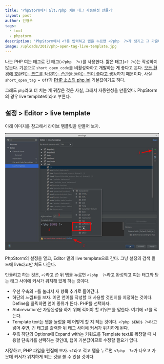 ```yaml
---
title: 'PhpStorm에서 &lt;?php 여는 태그 자동완성 만들기'
layout: post
author: 안형우
tags: 
  - tool
  - phpstorm 
description: 'PhpStorm에서 <?를 입력하고 탭을 누르면 <?php  ?>가 생기고 그 가운데 커서가 위치하게 만들어 보자'
image: /uploads/2017/php-open-tag-live-template.jpg 
---
```


나는 PHP 여는 태그로 긴 태그(`<?php  ?>)`를 사용한다. 짧은 태그(`<? ?>`)는 작성하지 않는다. 기본으로 `short_open_code`를 비활성화하고 개발하는 게 좋다고 본다. 
[모든 환경에 호환되는 코드를 작성하는 습관을 들이는 편이 좋다고 생각](/2017/04/12/is-it-better-to-use-the-short-open-tag-in-php.html)하기 때문이다.
사실 `short_open_tag = Off`가 [PHP 소스의 php.ini](https://github.com/php/php-src/blob/php-7.1.4/php.ini-production) 기본값이기도 하다.

그래도 `php`라고 더 치는 게 귀찮은 것은 사실, 그래서 자동완성을 만들었다. PhpStorm의 경우 live template이라고 부른다.

## 설정 > Editor > live template

아래 이미지를 참고해서 라이브 템플릿을 만들어 보자.

![](/uploads/2017/php-open-tag-live-template.jpg)

PhpStorm의 설정을 열고, Editor 밑의 live template으로 간다. 그냥 설정의 검색 필드에 live라고만 쳐도 나온다.

만들려고 하는 것은, `<?`라고 쓴 뒤 탭을 누르면 `<?php  ?>`라고 완성되고 여는 태그와 닫는 태그 사이에 커서가 위치해 있게 하는 것이다. 

- 우선 우측의 +를 눌러서 새 항목 추가로 들어간다.
- 하단의 느낌표를 보자. 어떤 언어를 작성할 때 사용할 것인지를 지정하는 것이다. Define을 클릭하면 언어 종류가 뜬다. PHP를 선택하자.
- Abbreviation은 자동완성을 하기 위해 적어야 할 키워드를 말한다. 여기에 `<?`를 적는다.
- Template text는 탭을 눌렀을 때 어떻게 할 지 적는 것이다. `<?php $END$ ?>`라고 넣어 주면, 긴 태그를 출력한 뒤 태그 사이에 커서가 위치하게 된다.
- 우측 하단의 Options에 Expand with는 키워드를 Template text로 확장할 때 사용할 단축키를 선택하는 것인데, 탭이 기본값이므로 수정할 필요가 없다.

저장하고, PHP 파일을 편집해 보자. `<?`라고 적고 탭을 누르면 `<?php  ?>`가 나오고 가운데 커서가 위치하게 되는 것을 볼 수 있을 것이다.
